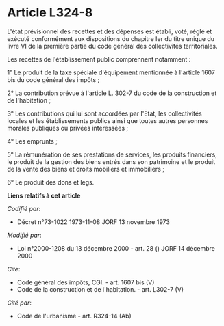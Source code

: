 # Article L324-8

L'état prévisionnel des recettes et des dépenses est établi, voté, réglé et exécuté conformément aux dispositions du chapitre
Ier du titre unique du livre VI de la première partie du code général des collectivités territoriales. 

Les recettes de l'établissement public comprennent notamment : 

1° Le produit de la taxe spéciale d'équipement mentionnée à l'article 1607 bis du code général des impôts ; 

2° La contribution prévue à l'article L. 302-7 du code de la construction et de l'habitation ; 

3° Les contributions qui lui sont accordées par l'Etat, les collectivités locales et les établissements publics ainsi que
toutes autres personnes morales publiques ou privées intéressées ; 

4° Les emprunts ; 

5° La rémunération de ses prestations de services, les produits financiers, le produit de la gestion des biens entrés dans
son patrimoine et le produit de la vente des biens et droits mobiliers et immobiliers ; 

6° Le produit des dons et legs.

**Liens relatifs à cet article**

_Codifié par_:

  - Décret n°73-1022 1973-11-08 JORF 13 novembre 1973

_Modifié par_:

  - Loi n°2000-1208 du 13 décembre 2000 - art. 28 () JORF 14 décembre 2000

_Cite_:

  - Code général des impôts, CGI. - art. 1607 bis (V)
  - Code de la construction et de l'habitation. - art. L302-7 (V)

_Cité par_:

  - Code de l'urbanisme - art. R324-14 (Ab)
